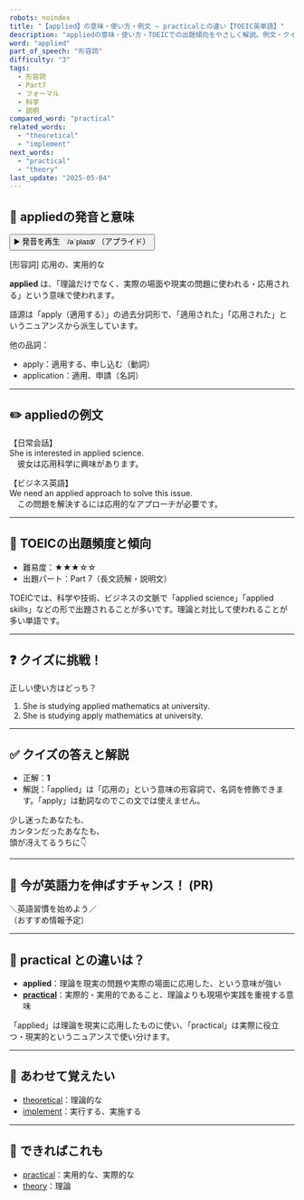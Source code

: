 ```yaml
---
robots: noindex
title: "【applied】の意味・使い方・例文 ― practicalとの違い【TOEIC英単語】"
description: "appliedの意味・使い方・TOEICでの出題傾向をやさしく解説。例文・クイズ付きでpracticalとの違いもわかりやすく学べます。"
word: "applied"
part_of_speech: "形容詞"
difficulty: "3"
tags:
  - 形容詞
  - Part7
  - フォーマル
  - 科学
  - 説明
compared_word: "practical"
related_words:
  - "theoretical"
  - "implement"
next_words:
  - "practical"
  - "theory"
last_update: "2025-05-04"
---
```


## 🔰 appliedの発音と意味

<button class="play-audio" onclick="playTTS('applied')">
  <span class="play-audio-main">
    ▶️ 発音を再生　/əˈplaɪd/
  </span>
  <span class="play-audio-sub">
    （アプライド）
  </span>
</button>

[形容詞] 応用の、実用的な

**applied** は、「理論だけでなく、実際の場面や現実の問題に使われる・応用される」という意味で使われます。

語源は「apply（適用する）」の過去分詞形で、「適用された」「応用された」というニュアンスから派生しています。

他の品詞：  
- apply：適用する、申し込む（動詞）
- application：適用、申請（名詞）

---

## ✏️ appliedの例文

【日常会話】  
She is interested in applied science.  
　彼女は応用科学に興味があります。

【ビジネス英語】  
We need an applied approach to solve this issue.  
　この問題を解決するには応用的なアプローチが必要です。

---

## 🎯 TOEICの出題頻度と傾向

- 難易度：★★★☆☆
- 出題パート：Part 7（長文読解・説明文）

TOEICでは、科学や技術、ビジネスの文脈で「applied science」「applied skills」などの形で出題されることが多いです。理論と対比して使われることが多い単語です。

---

## ❓ クイズに挑戦！

正しい使い方はどっち？

1. She is studying applied mathematics at university.  
2. She is studying apply mathematics at university.

---

## ✅ クイズの答えと解説

- 正解：**1**
- 解説：「applied」は「応用の」という意味の形容詞で、名詞を修飾できます。「apply」は動詞なのでこの文では使えません。

少し迷ったあなたも、  
カンタンだったあなたも、  
頭が冴えてるうちに👇️

---

## 🚀 今が英語力を伸ばすチャンス！ (PR)

<div class="info-center">
＼英語習慣を始めよう／<br>  
（おすすめ情報予定）
</div>

---

## 🤔  practical との違いは？

- **applied**：理論を現実の問題や実際の場面に応用した、という意味が強い
- **[practical](/word/practical)**：実際的・実用的であること、理論よりも現場や実践を重視する意味

「applied」は理論を現実に応用したものに使い、「practical」は実際に役立つ・現実的というニュアンスで使い分けます。

---

## 🧩 あわせて覚えたい

- [theoretical](/word/theoretical)：理論的な
- [implement](/word/implement)：実行する、実施する

---

## 📖 できればこれも

- [practical](/word/practical)：実用的な、実際的な
- [theory](/word/theory)：理論

<!-- cvid: aid08_bid13 -->
